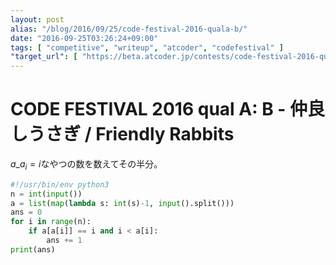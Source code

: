 ```yaml
---
layout: post
alias: "/blog/2016/09/25/code-festival-2016-quala-b/"
date: "2016-09-25T03:26:24+09:00"
tags: [ "competitive", "writeup", "atcoder", "codefestival" ]
"target_url": [ "https://beta.atcoder.jp/contests/code-festival-2016-quala/tasks/codefestival_2016_qualA_b" ]
---
```


# CODE FESTIVAL 2016 qual A: B - 仲良しうさぎ / Friendly Rabbits

$a\_{a_i} = i$なやつの数を数えてその半分。

``` python
#!/usr/bin/env python3
n = int(input())
a = list(map(lambda s: int(s)-1, input().split()))
ans = 0
for i in range(n):
    if a[a[i]] == i and i < a[i]:
        ans += 1
print(ans)
```

